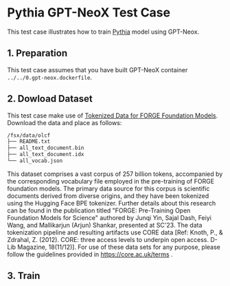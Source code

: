 
# Pythia GPT-NeoX Test Case <!-- omit in toc -->

This test case illustrates how to train [Pythia](https://arxiv.org/abs/2304.01373) model using GPT-Neox. 

## 1. Preparation

This test case assumes that you have built GPT-NeoX container `../../0.gpt-neox.dockerfile`.

## 2. Dowload Dataset 

This test case make use of [Tokenized Data for FORGE Foundation Models](https://doi.ccs.ornl.gov/ui/doi/453). Download the data and place as follows:

```bash
/fsx/data/olcf
├── README.txt
├── all_text_document.bin
├── all_text_document.idx
└── all_vocab.json
```

This dataset comprises a vast corpus of 257 billion tokens, accompanied by the corresponding vocabulary file employed in the pre-training of FORGE foundation models. The primary data source for this corpus is scientific documents derived from diverse origins, and they have been tokenized using the Hugging Face BPE tokenizer. Further details about this research can be found in the publication titled "FORGE: Pre-Training Open Foundation Models for Science" authored by Junqi Yin, Sajal Dash, Feiyi Wang, and Mallikarjun (Arjun) Shankar, presented at SC'23. The data tokenization pipeline and resulting artifacts use CORE data [Ref: Knoth, P., & Zdrahal, Z. (2012). CORE: three access levels to underpin open access. D-Lib Magazine, 18(11/12)]. For use of these data sets for any purpose, please follow the guidelines provided in https://core.ac.uk/terms .

## 3. Train 

